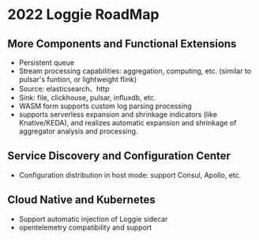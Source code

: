 # 2022 Loggie RoadMap

## More Components and Functional Extensions
- Persistent queue
- Stream processing capabilities: aggregation, computing, etc. (similar to pulsar's funtion, or lightweight flink)
- Source: elasticsearch、http
- Sink: file, clickhouse, pulsar, influxdb, etc.
- WASM form supports custom log parsing processing
- supports serverless expansion and shrinkage indicators (like Knative/KEDA), and realizes automatic expansion and shrinkage of aggregator analysis and processing.


## Service Discovery and Configuration Center
- Configuration distribution in host mode: support Consul, Apollo, etc.

## Cloud Native and Kubernetes
- Support automatic injection of Loggie sidecar
- opentelemetry compatibility and support
